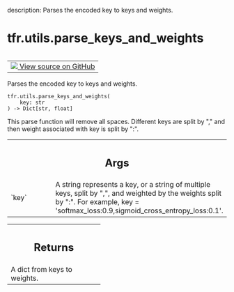 description: Parses the encoded key to keys and weights.

<div itemscope itemtype="http://developers.google.com/ReferenceObject">
<meta itemprop="name" content="tfr.utils.parse_keys_and_weights" />
<meta itemprop="path" content="Stable" />
</div>

# tfr.utils.parse_keys_and_weights

<!-- Insert buttons and diff -->

<table class="tfo-notebook-buttons tfo-api nocontent" align="left">
<td>
  <a target="_blank" href="https://github.com/tensorflow/ranking/tree/master/tensorflow_ranking/python/utils.py#L432-L461">
    <img src="https://www.tensorflow.org/images/GitHub-Mark-32px.png" />
    View source on GitHub
  </a>
</td>
</table>

Parses the encoded key to keys and weights.

<pre class="devsite-click-to-copy prettyprint lang-py tfo-signature-link">
<code>tfr.utils.parse_keys_and_weights(
    key: str
) -> Dict[str, float]
</code></pre>

<!-- Placeholder for "Used in" -->

This parse function will remove all spaces. Different keys are split by "," and
then weight associated with key is split by ":".

<!-- Tabular view -->
 <table class="responsive fixed orange">
<colgroup><col width="214px"><col></colgroup>
<tr><th colspan="2"><h2 class="add-link">Args</h2></th></tr>

<tr>
<td>
`key`<a id="key"></a>
</td>
<td>
A string represents a key, or a string of multiple keys, split by ",",
and weighted by the weights split by ":". For example, key =
'softmax_loss:0.9,sigmoid_cross_entropy_loss:0.1'.
</td>
</tr>
</table>

<!-- Tabular view -->
 <table class="responsive fixed orange">
<colgroup><col width="214px"><col></colgroup>
<tr><th colspan="2"><h2 class="add-link">Returns</h2></th></tr>
<tr class="alt">
<td colspan="2">
A dict from keys to weights.
</td>
</tr>

</table>
